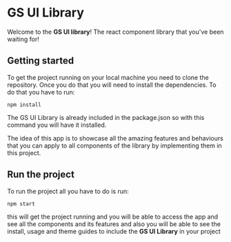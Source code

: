 # GS UI Library

Welcome to the **GS UI library**! The react component library that you've been waiting for!

## Getting started

To get the project running on your local machine you need to clone the repository. Once you do that you will need to install the dependencies. To do that you have to run:

`npm install`

The GS UI Library is already included in the package.json so with this command you will have it installed.

The idea of this app is to showcase all the amazing features and behaviours that you can apply to all components of the library by implementing them in this project.

## Run the project

To run the project all you have to do is run:

`npm start`

this will get the project running and you will be able to access the app and see all the components and its features and also you will be able to see the install, usage and theme guides to include the **GS UI Library** in your project
